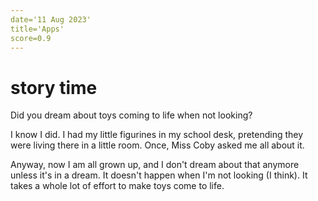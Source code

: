 ```yaml
---
date='11 Aug 2023'
title='Apps'
score=0.9
---
```


# story time

Did you dream about toys coming to life when not looking?

I know I did. I had my little figurines in my school desk, pretending they were living there in a little room. Once, Miss Coby asked me all about it.

Anyway, now I am all grown up, and I don't dream about that anymore unless it's in a dream. It doesn't happen when I'm not looking (I think). It takes a whole lot of effort to make toys come to life.

